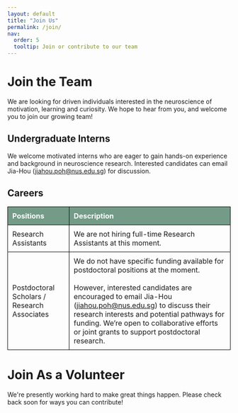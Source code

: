 ```yaml
---
layout: default
title: "Join Us"
permalink: /join/
nav:
  order: 5
  tooltip: Join or contribute to our team
---
```

# Join the Team

We are looking for driven individuals interested in the neuroscience of motivation, learning and curiosity. We hope to hear from you, and welcome you to join our growing team!

## Undergraduate Interns
We welcome motivated interns who are eager to gain hands-on experience and background in neuroscience research. Interested candidates can email Jia-Hou (jiahou.poh@nus.edu.sg) for discussion.

## Careers 
<table style="border-collapse: collapse; width: 100%;">
  <thead>
    <tr style="background-color: #749a88; color: white;">
      <th style="border: 1px solid black; padding: 10px; text-align: left;">Positions</th>
      <th style="border: 1px solid black; padding: 10px; text-align: left;">Description</th>
    </tr>
  </thead>
  <tbody>
    <tr>
      <td style="border: 1px solid black; padding: 10px;">Research Assistants</td>
      <td style="border: 1px solid black; padding: 10px;">We are not hiring full-time Research Assistants at this moment.</td>
    </tr>
    <tr>
      <td style="border: 1px solid black; padding: 10px;">Postdoctoral Scholars / Research Associates</td>
      <td style="border: 1px solid black; padding: 10px;">
        We do not have specific funding available for postdoctoral positions at the moment.<br><br>
        However, interested candidates are encouraged to email Jia-Hou
        (<a href="mailto:jiahou.poh@nus.edu.sg">jiahou.poh@nus.edu.sg</a>) to discuss their research interests and potential pathways for funding.
        We’re open to collaborative efforts or joint grants to support postdoctoral research.
      </td>
    </tr>
  </tbody>
</table>

# Join As a Volunteer
We're presently working hard to make great things happen. Please check back soon for ways you can contribute!
